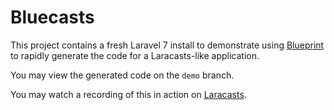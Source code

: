 # Bluecasts

This project contains a fresh Laravel 7 install to demonstrate using [Blueprint](https://github.com/laravel-shift/blueprint) to rapidly generate the code for a Laracasts-like application.

You may view the generated code on the `demo` branch.

You may watch a recording of this in action on [Laracasts](https://laracasts.com/series/guest-spotlight).

